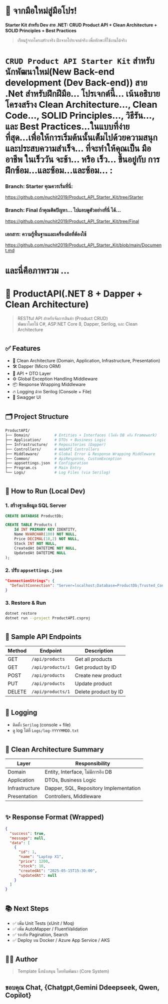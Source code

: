 # 🚀 จากมือใหม่สู่มือโปร!

**Starter Kit สำหรับ Dev สาย .NET: CRUD Product API + Clean Architecture + SOLID Principles + Best Practices**

> เรียนรู้จากโครงสร้างจริง ฝึกจากโปรเจกต์จริง เพื่อทักษะที่ใช้งานได้จริง
#

# **`CRUD Product API Starter Kit`** สำหรับนักพัฒนาใหม่(New Back-end development (Dev Back-end)) สาย .Net สำหรับฝึกฝีมือ... โปรเจกต์นี้... เน้นอธิบายโครงสร้าง Clean Architecture..., Clean Code..., SOLID Principles..., วิธีรัน..., และ Best Practices...ในแบบที่ง่ายที่สุด...เพื่อให้การเริ่มต้นนั้นเต็มไปด้วยความสนุก และประสบความสำเร็จ... ที่จะทำให้คุณเป็น มืออาชีพ ในเร็ววัน จะช้า... หรือ เร็ว... ขึ้นอยู่กับ การฝึกซ้อม...และซ้อม...และซ้อม... :

### Branch: Starter คุณควรเริ่มที่นี่:
https://github.com/nuchit2019/Product_API_Starter_Kit/tree/Starter

### Branch: Final ถ้าคุณติดปัญหา... ไปแอบดูตัวอย่างที่นี่ ได้...
https://github.com/nuchit2019/Product_API_Starter_Kit/tree/Final

### เอกสาร: ความรู้พื้นฐานและเครื่องมือที่ต้องใช้ 
https://github.com/nuchit2019/Product_API_Starter_Kit/blob/main/Document.md
#

# และนี่คือภาพรวม ... 
 
# 🧱 ProductAPI(.NET 8 + Dapper + Clean Architecture)

> RESTful API สำหรับจัดการสินค้า (Product CRUD)  
> พัฒนาโดยใช้ C#, ASP.NET Core 8, Dapper, Serilog, และ Clean Architecture

#

## ✅ Features

- 🧭 Clean Architecture (Domain, Application, Infrastructure, Presentation)
- 🛠 Dapper (Micro ORM)
- 🧪 API + DTO Layer
- ⚙️ Global Exception Handling Middleware
- 📦 Response Wrapping Middleware
- 🔥 Logging ด้วย Serilog (Console + File)
- 📄 Swagger UI

#

## 🗂️ Project Structure

```bash
ProductAPI/
├── Domain/           # Entities + Interfaces (ไม่พึ่ง DB หรือ Framework)
├── Application/      # DTOs + Business Logic
├── Infrastructure/   # Repositories (Dapper)
├── Controllers/      # WebAPI Controllers
├── Middleware/       # Global Error & Response Wrapping Middleware
├── Common/           # ApiResponse, CustomException
├── appsettings.json  # Configuration
├── Program.cs        # Main Entry
└── Logs/             # Log Files (via Serilog)
````

#

## 🚀 How to Run (Local Dev)

### 1. สร้างฐานข้อมูล SQL Server

```sql
CREATE DATABASE ProductDb;

CREATE TABLE Products (
    Id INT PRIMARY KEY IDENTITY,
    Name NVARCHAR(100) NOT NULL,
    Price DECIMAL(18,2) NOT NULL,
    Stock INT NOT NULL,
    CreatedAt DATETIME NOT NULL,
    UpdatedAt DATETIME NULL
);
```

### 2. ปรับ `appsettings.json`

```json
"ConnectionStrings": {
  "DefaultConnection": "Server=localhost;Database=ProductDb;Trusted_Connection=True;TrustServerCertificate=True;"
}
```

### 3. Restore & Run

```bash
dotnet restore
dotnet run --project ProductAPI.csproj
```

#

## 📘 Sample API Endpoints

| Method | Endpoint          | Description          |
| ------ | ----------------- | -------------------- |
| GET    | `/api/products`   | Get all products     |
| GET    | `/api/products/1` | Get product by ID    |
| POST   | `/api/products`   | Create new product   |
| PUT    | `/api/products`   | Update product       |
| DELETE | `/api/products/1` | Delete product by ID |

#
## 🧰 Logging

* ติดตั้ง `Serilog` (console + file)
* ดู log ได้ที่ `Logs/log-YYYYMMDD.txt`

#

## 🧱 Clean Architecture Summary

| Layer          | Responsibility                         |
| -------------- | -------------------------------------- |
| Domain         | Entity, Interface, ไม่มีการอิง DB      |
| Application    | DTOs, Business Logic                   |
| Infrastructure | Dapper, SQL, Repository Implementation |
| Presentation   | Controllers, Middleware                |

#

## ✨ Response Format (Wrapped)

```json
{
  "success": true,
  "message": null,
  "data": [
    {
      "id": 1,
      "name": "Laptop X1",
      "price": 1200,
      "stock": 10,
      "createdAt": "2025-05-15T15:30:00",
      "updatedAt": null
    }
  ]
}
```

#

## 📚 Next Steps

* ✅ เพิ่ม Unit Tests (xUnit / Moq)
* ✅ เพิ่ม AutoMapper / FluentValidation
* ✅ รองรับ Pagination, Search
* ✅ Deploy บน Docker / Azure App Service / AKS

#

## 👨‍💻 Author

> Template นี้สนับสนุน โดยทีมพัฒนา (Core System)
 
## ขอบคุณ Chat, {Chatgpt,Gemini Ddeepseek, Qwen, Copilot}
